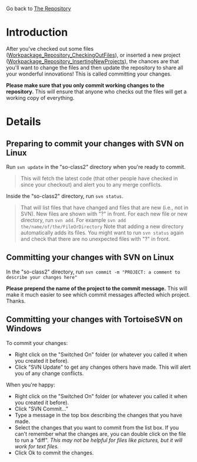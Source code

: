Go back to [The Repository](Workpackage_Repository.md)

# Introduction #

After you've checked out some files ([Workpackage\_Repository\_CheckingOutFiles](Workpackage_Repository_CheckingOutFiles.md)), or inserted a new project ([Workpackage\_Repository\_InsertingNewProjects](Workpackage_Repository_InsertingNewProjects.md)), the chances are that you'll want to change the files and then update the repository to share all your wonderful innovations!  This is called committing your changes.

**Please make sure that you only commit working changes to the repository.**  This will ensure that anyone who checks out the files will get a working copy of everything.

# Details #

## Preparing to commit your changes with SVN on Linux ##
Run `svn update` in the "so-class2" directory when you're ready to commit.
> This will fetch the latest code (that other people have checked in since your checkout) and alert you to any merge conflicts.

Inside the "so-class2" directory, run `svn status`.
> That will list files that have changed and files that are new (i.e., not in SVN). New files are shown with "?" in front.
For each new file or new directory, run `svn add`.
> For example `svn add the/name/of/the/FileOrDirectory` Note that adding a new directory automatically adds its files.
You might want to run `svn status` again and check that there are no unexpected files with "?" in front.

## Committing your changes with SVN on Linux ##
In the "so-class2" directory, run `svn commit -m "PROJECT: a comment to describe your changes here"`

**Please prepend the name of the project to the commit message.**
This will make it much easier to see which commit messages affected which project. Thanks.


## Committing your changes with TortoiseSVN on Windows ##
To commit your changes:

  * Right click on the "Switched On" folder (or whatever you called it when you created it before).
  * Click "SVN Update" to get any changes others have made.  This will alert you of any change conflicts.

When you're happy:
  * Right click on the "Switched On" folder (or whatever you called it when you created it before).
  * Click "SVN Commit..."
  * Type a message in the top box describing the changes that you have made.
  * Select the changes that you want to commit from the list box.  If you can't remember what the changes are, you can double click on the file to run a "diff".  _This may not be helpful for files like pictures, but it will work for text files._
  * Click Ok to commit the changes.